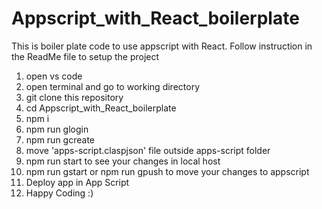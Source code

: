# Appscript_with_React_boilerplate
This is boiler plate code to use appscript with React. Follow instruction in the ReadMe file to setup the project

1. open vs code
2. open terminal and go to working directory
3. git clone this repository
4. cd Appscript_with_React_boilerplate
5. npm i
6. npm run glogin
7. npm run gcreate
8. move 'apps-script\.claspjson' file outside apps-script folder
9. npm run start to see your changes in local host
10. npm run gstart or npm run gpush to move your changes to appscript
11. Deploy app in App Script
12. Happy Coding :)
